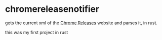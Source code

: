 # chromereleasenotifier
gets the current xml of the [Chrome Releases](https://chromereleases.googleblog.com/) website and parses it, in rust.

this was my first project in rust

